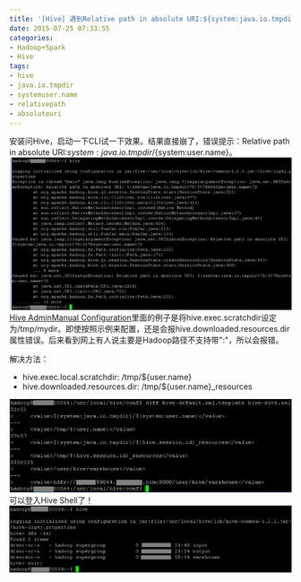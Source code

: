 ```yaml
---
title: '[Hive] 遇到Relative path in absolute URI:${system:java.io.tmpdir}/${system:user.name}'
date: 2015-07-25 07:33:55
categories: 
- Hadoop+Spark
- Hive
tags: 
- hive
- java.io.tmpdir
- systemuser.name
- relativepath
- absoluteuri
---
```

安装问Hive，启动一下CLI试一下效果。结果直接崩了，错误提示：Relative path in absolute URI:${system:java.io.tmpdir}/${system:user.name}。
![issue](/images/2015/7/0026uWfMzy76Vr11nOC86.jpg)
[ Hive AdminManual Configuration](https://cwiki.apache.org/confluence/display/Hive/AdminManual+Configuration)里面的例子是将hive.exec.scratchdir设定为/tmp/mydir。即使按照示例来配置，还是会报hive.downloaded.resources.dir属性错误。后来看到网上有人说主要是Hadoop路径不支持带":"，所以会报错。

解决方法：
- hive.exec.local.scratchdir: /tmp/${user.name}
- hive.downloaded.resources.dir: /tmp/${user.name}_resources

![solution](/images/2015/7/0026uWfMzy76VPiNahAe2.png)
可以登入Hive Shell了！
![login hive shell](/images/2015/7/0026uWfMzy76VPBJNOtc5.jpg)
